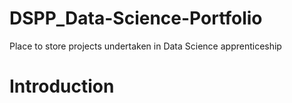 # DSPP_Data-Science-Portfolio
Place to store projects undertaken in Data Science apprenticeship
# Introduction
